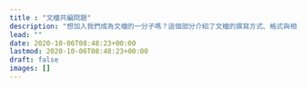 ```yaml
---
title : "文檔共編問題"
description: "想加入我們成為文檔的一分子嗎？這個部分介紹了文檔的撰寫方式、格式與相關問題，讓我們一起建置這裡帶給更多有需要的人協助。"
lead: ""
date: 2020-10-06T08:48:23+00:00
lastmod: 2020-10-06T08:48:23+00:00
draft: false
images: []
---
```


